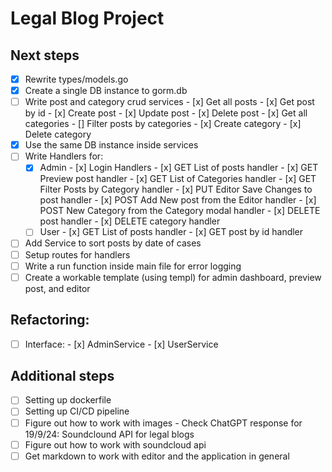 # Legal Blog Project


## Next steps

- [x] Rewrite types/models.go
- [x] Create a single DB instance to gorm.db
- [ ] Write post and category crud  services
        - [x] Get all posts
        - [x] Get post by id
        - [x] Create post
        - [x] Update post
        - [x] Delete post
        - [x] Get all categories
        - [] Filter posts by categories
        - [x] Create category
        - [x] Delete category
- [x] Use the same DB instance inside services
- [ ] Write Handlers for:
    - [x] Admin
            - [x] Login Handlers
            - [x] GET List of posts handler
            - [x] GET Preview post handler
            - [x] GET List of Categories handler
            - [x] GET Filter Posts by Category handler 
            - [x] PUT Editor Save Changes to post handler
            - [x] POST Add New post from the Editor handler
            - [x] POST New Category from the Category modal handler
            - [x] DELETE post handler
            - [x] DELETE category handler
    - [ ] User
            - [x] GET List of posts handler
            - [x] GET post by id handler
- [ ] Add Service to sort posts by date of cases
- [ ] Setup routes for handlers
- [ ] Write a run function inside main file for error logging
- [ ] Create a workable template (using templ) for admin dashboard, preview post, and editor

## Refactoring:

- [ ] Interface:
        - [x] AdminService
        - [x] UserService


## Additional steps

- [ ] Setting up dockerfile
- [ ] Setting up CI/CD pipeline
- [ ] Figure out how to work with images
        - Check ChatGPT response for 19/9/24: Soundclound API for legal blogs
- [ ] Figure out how to work with soundcloud api
- [ ] Get markdown to work with editor and the application in general
